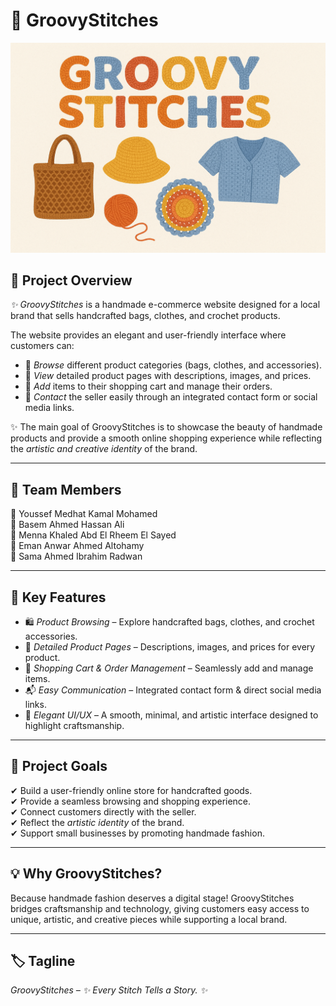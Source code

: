 # 🧵 GroovyStitches

![GroovyStitches Banner](Groovy-Stitches.png) <!-- Replace with your project banner if you have one -->

## 📌 Project Overview  
*✨ GroovyStitches* is a handmade e-commerce website designed for a local brand that sells handcrafted bags, clothes, and crochet products.  

The website provides an elegant and user-friendly interface where customers can:  
- 👜 *Browse* different product categories (bags, clothes, and accessories).  
- 📄 *View* detailed product pages with descriptions, images, and prices.  
- 🛒 *Add* items to their shopping cart and manage their orders.  
- 📩 *Contact* the seller easily through an integrated contact form or social media links.  

✨ The main goal of GroovyStitches is to showcase the beauty of handmade products and provide a smooth online shopping experience while reflecting the *artistic and creative identity* of the brand.  

---

## 👥 Team Members  
🔹 Youssef Medhat Kamal Mohamed  
🔹 Basem Ahmed Hassan Ali  
🔹 Menna Khaled Abd El Rheem El Sayed  
🔹 Eman Anwar Ahmed Altohamy  
🔹 Sama Ahmed Ibrahim Radwan 

---

## 🔑 Key Features  
- 🛍 *Product Browsing* – Explore handcrafted bags, clothes, and crochet accessories.  
- 📖 *Detailed Product Pages* – Descriptions, images, and prices for every product.  
- 🛒 *Shopping Cart & Order Management* – Seamlessly add and manage items.  
- 📬 *Easy Communication* – Integrated contact form & direct social media links.  
- 🎨 *Elegant UI/UX* – A smooth, minimal, and artistic interface designed to highlight craftsmanship.  

---

## 🎯 Project Goals  
✔ Build a user-friendly online store for handcrafted goods.  
✔ Provide a seamless browsing and shopping experience.  
✔ Connect customers directly with the seller.  
✔ Reflect the *artistic identity* of the brand.  
✔ Support small businesses by promoting handmade fashion.  

---

## 💡 Why GroovyStitches?  
Because handmade fashion deserves a digital stage! GroovyStitches bridges craftsmanship and technology, giving customers easy access to unique, artistic, and creative pieces while supporting a local brand.  

---

## 🏷 Tagline  
*GroovyStitches – ✨ Every Stitch Tells a Story. ✨*

